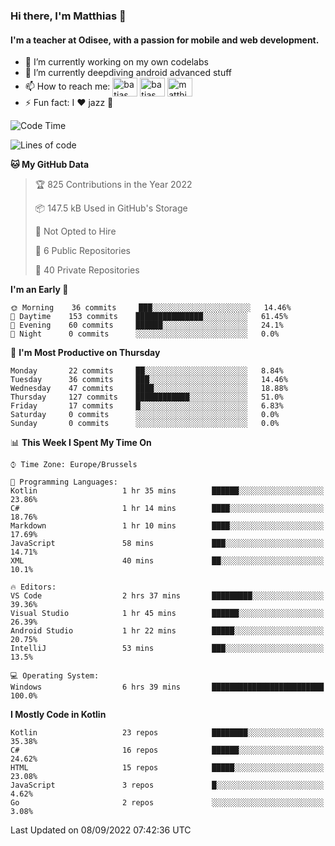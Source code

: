 ### Hi there, I'm Matthias 👋

#### I'm a teacher at Odisee, with a passion for mobile and web development.

- 🔭 I’m currently working on my own codelabs
- 🌱 I’m currently deepdiving android advanced stuff
- 📫 How to reach me: <a href="https://dev.to/batjas" target="_blank"><img align="center" src="https://raw.githubusercontent.com/rahuldkjain/github-profile-readme-generator/master/src/images/icons/Social/devto.svg" alt="batjas" height="30" width="40" /></a>
<a href="https://twitter.com/batjas" target="_blank"><img align="center" src="https://raw.githubusercontent.com/rahuldkjain/github-profile-readme-generator/master/src/images/icons/Social/twitter.svg" alt="batjas" height="30" width="40" /></a>
<a href="https://linkedin.com/in/matthiasdruwé" target="_blank"><img align="center" src="https://raw.githubusercontent.com/rahuldkjain/github-profile-readme-generator/master/src/images/icons/Social/linked-in-alt.svg" alt="matthiasdruwé" height="30" width="40" /></a>
- ⚡ Fun fact: I ❤ jazz 🎷


<!--START_SECTION:waka-->
![Code Time](http://img.shields.io/badge/Code%20Time-393%20hrs%208%20mins-blue)

![Lines of code](https://img.shields.io/badge/From%20Hello%20World%20I%27ve%20Written-229%20Thousand%20lines%20of%20code-blue)

**🐱 My GitHub Data** 

> 🏆 825 Contributions in the Year 2022
 > 
> 📦 147.5 kB Used in GitHub's Storage 
 > 
> 🚫 Not Opted to Hire
 > 
> 📜 6 Public Repositories 
 > 
> 🔑 40 Private Repositories  
 > 
**I'm an Early 🐤** 

```text
🌞 Morning    36 commits     ███░░░░░░░░░░░░░░░░░░░░░░   14.46% 
🌆 Daytime    153 commits    ███████████████░░░░░░░░░░   61.45% 
🌃 Evening    60 commits     ██████░░░░░░░░░░░░░░░░░░░   24.1% 
🌙 Night      0 commits      ░░░░░░░░░░░░░░░░░░░░░░░░░   0.0%

```
📅 **I'm Most Productive on Thursday** 

```text
Monday       22 commits     ██░░░░░░░░░░░░░░░░░░░░░░░   8.84% 
Tuesday      36 commits     ███░░░░░░░░░░░░░░░░░░░░░░   14.46% 
Wednesday    47 commits     ████░░░░░░░░░░░░░░░░░░░░░   18.88% 
Thursday     127 commits    ████████████░░░░░░░░░░░░░   51.0% 
Friday       17 commits     █░░░░░░░░░░░░░░░░░░░░░░░░   6.83% 
Saturday     0 commits      ░░░░░░░░░░░░░░░░░░░░░░░░░   0.0% 
Sunday       0 commits      ░░░░░░░░░░░░░░░░░░░░░░░░░   0.0%

```


📊 **This Week I Spent My Time On** 

```text
⌚︎ Time Zone: Europe/Brussels

💬 Programming Languages: 
Kotlin                   1 hr 35 mins        ██████░░░░░░░░░░░░░░░░░░░   23.86% 
C#                       1 hr 14 mins        ████░░░░░░░░░░░░░░░░░░░░░   18.76% 
Markdown                 1 hr 10 mins        ████░░░░░░░░░░░░░░░░░░░░░   17.69% 
JavaScript               58 mins             ███░░░░░░░░░░░░░░░░░░░░░░   14.71% 
XML                      40 mins             ██░░░░░░░░░░░░░░░░░░░░░░░   10.1%

🔥 Editors: 
VS Code                  2 hrs 37 mins       █████████░░░░░░░░░░░░░░░░   39.36% 
Visual Studio            1 hr 45 mins        ██████░░░░░░░░░░░░░░░░░░░   26.39% 
Android Studio           1 hr 22 mins        █████░░░░░░░░░░░░░░░░░░░░   20.75% 
IntelliJ                 53 mins             ███░░░░░░░░░░░░░░░░░░░░░░   13.5%

💻 Operating System: 
Windows                  6 hrs 39 mins       █████████████████████████   100.0%

```

**I Mostly Code in Kotlin** 

```text
Kotlin                   23 repos            ████████░░░░░░░░░░░░░░░░░   35.38% 
C#                       16 repos            ██████░░░░░░░░░░░░░░░░░░░   24.62% 
HTML                     15 repos            █████░░░░░░░░░░░░░░░░░░░░   23.08% 
JavaScript               3 repos             █░░░░░░░░░░░░░░░░░░░░░░░░   4.62% 
Go                       2 repos             ░░░░░░░░░░░░░░░░░░░░░░░░░   3.08%

```



 Last Updated on 08/09/2022 07:42:36 UTC
<!--END_SECTION:waka-->
